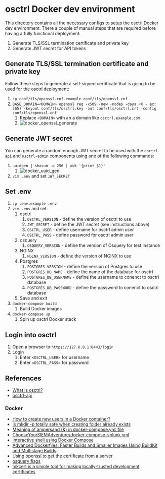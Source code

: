 # osctrl Docker dev environment

This directory contains all the necessary configs to setup the osctrl Docker dev environment. There a couple of manual steps that are required before having a fully functional deployment:

1. Generate TLS/SSL termination certificate and private key
2. Generate JWT secret for API tokens

## Generate TLS/SSL termination certificate and private key

Follow these steps to generate a self-signed certificate that is going to be used for the osctrl deployment:

1. `cp conf/tls/openssl.cnf.example conf/tls/openssl.cnf`
2. `BASE_DOMAIN=<DOMAIN> openssl req -x509 -new -nodes -days <X - ex: 365) -keyout conf/tls/osctrl.key -out conf/tls/osctrl.crt -config conf/tls/openssl.cnf`
   1. Replace `<DOMAIN>` with an a domain like `osctrl.example.com`
   2. ![docker_openssl_generate](../../.img/docker_openssl_generate.png)

## Generate JWT secret

You can generate a random enough JWT secret to be used with the `osctrl-api` and `osctrl-admin` components using one of the following commands:

1. `uuidgen | shasum -a 256 | awk '{print $1}'`
   1. ![docker_uuid_gen](../../.img/docker_uuid_gen.png)
2. `vim .env` and set `JWT_SECRET`

## Set .env

1. `cp .env.example .env`
2. `vim .env` and set:
   1. osctrl
      1. `OSCTRL_VERSION` - define the version of osctrl to use
      2. `JWT_SECRET` - define the JWT secret (see instructions above)
      3. `OSCTRL_USER` - define username for osctrl admin user
      4. `OSCTRL_PASS` - define password for osctrl admin user
   2. osquery
      1. `OSQUERY_VERSION` - define the version of Osquery for test instance
   3. NGINX
      1. `NGINX_VERSION` - define the version of NGINX to use
   4. Postgres
      1. `POSTGRES_VERSION` - define the version of Postgres to use
      2. `POSTGRES_DB_NAME` - define the name of the database for osctrl
      3. `POSTGRES_DB_USERNAME` - define the username to conenct to osctrl database
      4. `POSTGRES_DB_PASSWORD` - define the password to conenct to osctrl database
   5. Save and exit
3. `docker-compose build`
   1. Build Docker images
4. `docker-compose up`
   1. Spin up osctrl Docker stack

## Login into osctrl

1. Open a browser to `https://127.0.0.1:8443/login`
2. Login
   1. Enter `<OSCTRL_USER>` for username
   2. Enter `<OSCTRL_PASS>` for password

## References

- [What is osctrl?](https://osctrl.net/)
- [osctrl-api](https://osctrl.net/openapi/doc.html)

### Docker

- [How to create new users in a Docker container?](https://net2.com/how-to-create-new-users-in-docker-container/)
- [Is mkdir -p totally safe when creating folder already exists](https://unix.stackexchange.com/questions/242995/is-mkdir-p-totally-safe-when-creating-folder-already-exists)
- [Meaning of ampersand (&) in docker-compose.yml file](https://stackoverflow.com/questions/45805380/meaning-of-ampersand-in-docker-compose-yml-file)
- [ChooseYourSIEMAdventure/docker-compose-splunk.yml](https://github.com/CptOfEvilMinions/ChooseYourSIEMAdventure/blob/main/docker-compose-splunk.yml)
- [Interactive shell using Docker Compose](https://stackoverflow.com/questions/36249744/interactive-shell-using-docker-compose)
- [Advanced Dockerfiles: Faster Builds and Smaller Images Using BuildKit and Multistage Builds](https://www.docker.com/blog/advanced-dockerfiles-faster-builds-and-smaller-images-using-buildkit-and-multistage-builds/)
- [Using openssl to get the certificate from a server](https://stackoverflow.com/questions/7885785/using-openssl-to-get-the-certificate-from-a-server)
- [osquery flags](https://osquery.readthedocs.io/en/stable/installation/cli-flags/)
- [mkcert is a simple tool for making locally-trusted development certificates](https://github.com/FiloSottile/mkcert)
